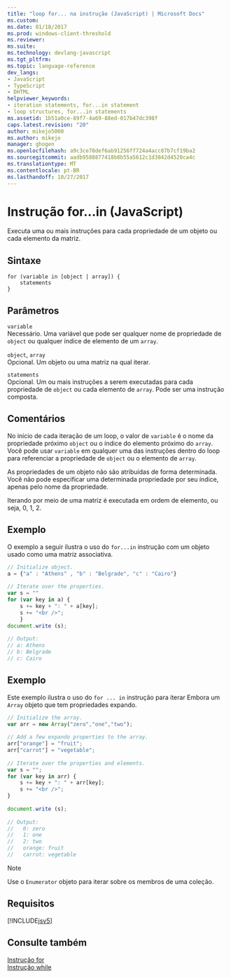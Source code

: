 ```yaml
---
title: "loop for... na instrução (JavaScript) | Microsoft Docs"
ms.custom: 
ms.date: 01/18/2017
ms.prod: windows-client-threshold
ms.reviewer: 
ms.suite: 
ms.technology: devlang-javascript
ms.tgt_pltfrm: 
ms.topic: language-reference
dev_langs:
- JavaScript
- TypeScript
- DHTML
helpviewer_keywords:
- iteration statements, for...in statement
- loop structures, for...in statements
ms.assetid: 1b51a0ce-89f7-4a69-88ed-017b47dc398f
caps.latest.revision: "20"
author: mikejo5000
ms.author: mikejo
manager: ghogen
ms.openlocfilehash: a9c3ce78def6ab91256ff724a4acc87b7cf19ba2
ms.sourcegitcommit: aadb9588877418b8b55a5612c1d3842d4520ca4c
ms.translationtype: MT
ms.contentlocale: pt-BR
ms.lasthandoff: 10/27/2017
---
```

# <a name="forin-statement-javascript"></a>Instrução for...in (JavaScript)
Executa uma ou mais instruções para cada propriedade de um objeto ou cada elemento da matriz.  
  
## <a name="syntax"></a>Sintaxe  
  
```  
for (variable in [object | array]) {  
    statements   
}  
```  
  
## <a name="parameters"></a>Parâmetros  
 `variable`  
 Necessário. Uma variável que pode ser qualquer nome de propriedade de `object` ou qualquer índice de elemento de um `array`.  
  
 `object`, `array`  
 Opcional. Um objeto ou uma matriz na qual iterar.  
  
 `statements`  
 Opcional. Um ou mais instruções a serem executadas para cada propriedade de `object` ou cada elemento de `array`. Pode ser uma instrução composta.  
  
## <a name="remarks"></a>Comentários  
 No início de cada iteração de um loop, o valor de `variable` é o nome da propriedade próximo `object` ou o índice do elemento próximo do `array`. Você pode usar `variable` em qualquer uma das instruções dentro do loop para referenciar a propriedade de `object` ou o elemento de `array`.  
  
 As propriedades de um objeto não são atribuídas de forma determinada. Você não pode especificar uma determinada propriedade por seu índice, apenas pelo nome da propriedade.  
  
 Iterando por meio de uma matriz é executada em ordem de elemento, ou seja, 0, 1, 2.  
  
## <a name="example"></a>Exemplo  
 O exemplo a seguir ilustra o uso do `for...in` instrução com um objeto usado como uma matriz associativa.  
  
```JavaScript  
// Initialize object.  
a = {"a" : "Athens" , "b" : "Belgrade", "c" : "Cairo"}  
  
// Iterate over the properties.  
var s = ""  
for (var key in a) {  
    s += key + ": " + a[key];  
    s += "<br />";  
    }  
document.write (s);  
  
// Output:  
// a: Athens  
// b: Belgrade  
// c: Cairo  
```  
  
## <a name="example"></a>Exemplo  
 Este exemplo ilustra o uso do `for ... in` instrução para iterar Embora um `Array` objeto que tem propriedades expando.  
  
```JavaScript  
// Initialize the array.  
var arr = new Array("zero","one","two");  
  
// Add a few expando properties to the array.  
arr["orange"] = "fruit";  
arr["carrot"] = "vegetable";  
  
// Iterate over the properties and elements.  
var s = "";  
for (var key in arr) {  
    s += key + ": " + arr[key];  
    s += "<br />";  
}  
  
document.write (s);  
  
// Output:  
//   0: zero  
//   1: one  
//   2: two  
//   orange: fruit  
//   carrot: vegetable  
```  
  
> [!NOTE]
>  Use o `Enumerator` objeto para iterar sobre os membros de uma coleção.  
  
## <a name="requirements"></a>Requisitos  
 [!INCLUDE[jsv5](../../javascript/reference/includes/jsv5-md.md)]  
  
## <a name="see-also"></a>Consulte também  
 [Instrução for](../../javascript/reference/for-statement-javascript.md)   
 [Instrução while](../../javascript/reference/while-statement-javascript.md)